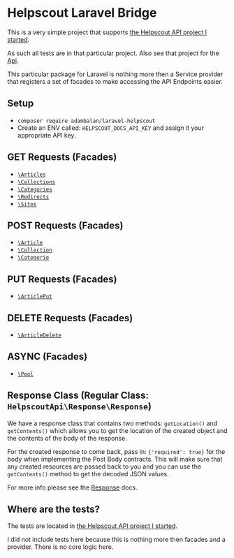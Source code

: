 # Helpscout Laravel Bridge

This is a very simple project that supports [the Helpscout API project I started](https://github.com/AdamKyle/helpscout-api).

As such all tests are in that particular project. Also see that project for the [Api](https://github.com/AdamKyle/helpscout-api/blob/master/docs/ApiIndex.md).

This particular package for Laravel is nothing more then a Service provider that registers a set of facades to make accessing the
API Endpoints easier.

## Setup

- `composer require adambalan/laravel-helpscout`
- Create an ENV called: `HELPSCOUT_DOCS_API_KEY` and assign it your appropriate API key.


## GET Requests (Facades)

- [`\Articles`](https://github.com/AdamKyle/helpscout-api/blob/master/docs/HelpscoutApi-Api-Get-Articles.md)
- [`\Collections`](https://github.com/AdamKyle/helpscout-api/blob/master/docs/HelpscoutApi-Api-Get-Collections.md)
- [`\Categories`](https://github.com/AdamKyle/helpscout-api/blob/master/docs/HelpscoutApi-Api-Get-Categories.md)
- [`\Redirects`](https://github.com/AdamKyle/helpscout-api/blob/master/docs/HelpscoutApi-Api-Get-Redirects.md)
- [`\Sites`](https://github.com/AdamKyle/helpscout-api/blob/master/docs/HelpscoutApi-Api-Get-Sites.md)

## POST Requests (Facades)

- [`\Article`](https://github.com/AdamKyle/helpscout-api/blob/master/docs/HelpscoutApi-Api-Post-Article.md)
- [`\Collection`](https://github.com/AdamKyle/helpscout-api/blob/master/docs/HelpscoutApi-Api-Post-Collection.md)
- [`\Categorie`](https://github.com/AdamKyle/helpscout-api/blob/master/docs/HelpscoutApi-Api-Post-Categorie.md)

## PUT Requests (Facades)
- [`\ArticlePut`](https://github.com/AdamKyle/helpscout-api/blob/master/docs/HelpscoutApi-Api-Put-Article.md)

## DELETE Requests (Facades)
- [`\ArticleDelete`](https://github.com/AdamKyle/helpscout-api/blob/master/docs/HelpscoutApi-Api-Delete-Article.md)

## ASYNC (Facades)

- [`\Pool`](https://github.com/AdamKyle/helpscout-api/blob/master/docs/HelpscoutApi-Api-Pool.md)

## Response Class (Regular Class: `HelpscoutApi\Response\Response`)

We have a response class that contains two methods: `getLocation()` and `getContents()` which allows you to get the location of the created object and the contents
of the body of the response.

For the created response to come back, pass in: `{'required': true}` for the body when implementing the Post Body contracts. This will make sure that any created
resources are passed back to you and you can use the `getContents()` method to get the decoded JSON values.

For more info please see the [Response](https://github.com/AdamKyle/helpscout-api/blob/master/docs/HelpscoutApi-Response-Response.md) docs.

## Where are the tests?

The tests are located in [the Helpscout API project I started](https://github.com/AdamKyle/helpscout-api).

I did not include tests here because this is nothing more then facades and a provider. There is no core logic here.

